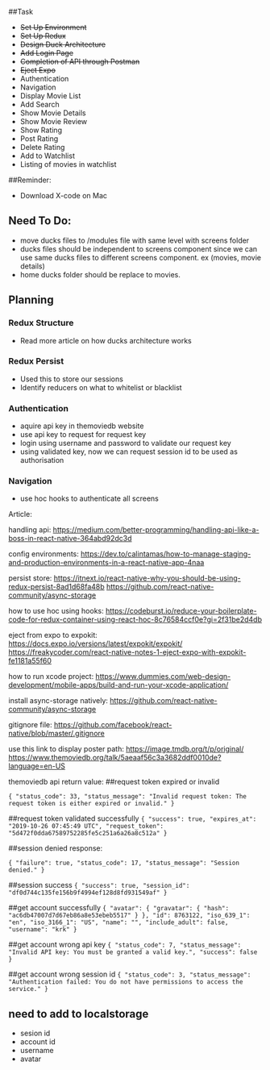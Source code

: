 
##Task
- ~~Set Up Environment~~
- ~~Set Up Redux~~
- ~~Design Duck Architecture~~
- ~~Add Login Page~~
- ~~Completion of API through Postman~~
- ~~Eject Expo~~
- Authentication
- Navigation
- Display Movie List
- Add Search
- Show Movie Details
- Show Movie Review
- Show Rating
- Post Rating
- Delete Rating
- Add to Watchlist
- Listing of movies in watchlist


##Reminder:
  - Download X-code on Mac

## Need To Do:
  - move ducks files to /modules file with same level with screens folder
  - ducks files should be independent to screens component since we can use same ducks files to different screens component. ex (movies, movie details)
  - home ducks folder should be replace to movies.


## Planning

### Redux Structure
  - Read more article on how ducks architecture works

### Redux Persist
  - Used this to store our sessions
  - Identify reducers on what to whitelist or blacklist

### Authentication  
  - aquire api key in themoviedb website
  - use api key to request for request key
  - login using username and password to validate our request key
  - using validated key, now we can request session id to be used as authorisation

### Navigation
  - use hoc hooks to authenticate all screens

Article:

handling api:
https://medium.com/better-programming/handling-api-like-a-boss-in-react-native-364abd92dc3d

config environments:
https://dev.to/calintamas/how-to-manage-staging-and-production-environments-in-a-react-native-app-4naa

persist store:
https://itnext.io/react-native-why-you-should-be-using-redux-persist-8ad1d68fa48b
https://github.com/react-native-community/async-storage

how to use hoc using hooks:
https://codeburst.io/reduce-your-boilerplate-code-for-redux-container-using-react-hoc-8c76584ccf0e?gi=2f31be2d4db

eject from expo to expokit:
https://docs.expo.io/versions/latest/expokit/expokit/
https://freakycoder.com/react-native-notes-1-eject-expo-with-expokit-fe1181a55f60

how to run xcode project:
https://www.dummies.com/web-design-development/mobile-apps/build-and-run-your-xcode-application/

install async-storage natively:
https://github.com/react-native-community/async-storage

gitignore file:
https://github.com/facebook/react-native/blob/master/.gitignore

use this link to display poster path:
https://image.tmdb.org/t/p/original/
https://www.themoviedb.org/talk/5aeaaf56c3a3682ddf0010de?language=en-US

themoviedb api return value:
##request token expired or invalid

`{
    "status_code": 33,
    "status_message": "Invalid request token: The request token is either expired or invalid."
}`

##request token validated successfully
`{
    "success": true,
    "expires_at": "2019-10-26 07:45:49 UTC",
    "request_token": "5d472f0dda67589752285fe5c251a6a26a8c512a"
}`

##session denied response:

`{
    "failure": true,
    "status_code": 17,
    "status_message": "Session denied."
}`

##session success
`{
    "success": true,
    "session_id": "df0d744c135fe156b9f4994ef128d8fd931549af"
}`


##get account successfully
`{
    "avatar": {
        "gravatar": {
            "hash": "ac6db47007d7d67eb86a8e53ebeb5517"
        }
    },
    "id": 8763122,
    "iso_639_1": "en",
    "iso_3166_1": "US",
    "name": "",
    "include_adult": false,
    "username": "krk"
}`

##get account wrong api key
`{
    "status_code": 7,
    "status_message": "Invalid API key: You must be granted a valid key.",
    "success": false
}`

##get account wrong session id
`{
    "status_code": 3,
    "status_message": "Authentication failed: You do not have permissions to access the service."
}`

## need to add to localstorage
- sesion id
- account id
- username
- avatar
